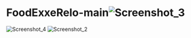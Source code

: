 # FoodExxeRelo-main![Screenshot_3](https://user-images.githubusercontent.com/94299118/228130814-adc33a41-fb1d-4f5b-b324-0b3b7e3b6450.png)
![Screenshot_4](https://user-images.githubusercontent.com/94299118/228130820-02ae7ae3-3a83-41af-bc8e-e6906d5669ed.png)
![Screenshot_2](https://user-images.githubusercontent.com/94299118/228130821-02eff45d-3e88-4a3e-8fd6-7ffe4635a6ba.png)
